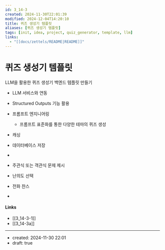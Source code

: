 ```yaml
---
id: 3_14-3
created: 2024-11-30T22:01:39
modified: 2024-12-04T14:20:10
title: 퀴즈 생성기 템플릿
aliases: [퀴즈 생성기 템플릿]
tags: [init, idea, project, quiz_generator, template, llm]
links:
  - "[[docs/zettels/README|README]]"
---
```

# 퀴즈 생성기 템플릿

LLM을 활용한 퀴즈 생성기 백엔드 템플릿 만들기
- LLM 서비스와 연동
- Structured Outputs 기능 활용
- 프롬프트 엔지니어링
	- 프롬프트 표준화를 통한 다양한 테마의 퀴즈 생성
- 캐싱
- 데이터베이스 저장
- 

- 주관식 또는 객관식 문제 제시
- 난의도 선택
- 전화 찬스
- 

#### Links

- [[3_14-3-1]]
- [[3_14-3a]]

---
- created: 2024-11-30 22:01
- draft: true
